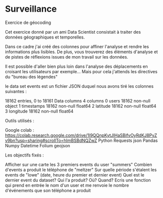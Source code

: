 # Surveillance
Exercice de géocoding

Cet exercice donné par un ami Data Scientist consistait à traiter des données géographiques et temporelles.

Dans ce cadre j'ai créé des colonnes pour affiner l'analyse et rendre les informations plus lisibles.
De plus, vous trouverez des éléments d'analyse et de pistes de réflexions issues de mon travail sur les données.

Il est possible d'aller bien plus loin dans l'analyse des déplacements en croisant les utilisateurs par exemple...
Mais pour cela j'attends les directives du "bureau des légendes"

le data set events est un fichier JSON duquel nous avons tiré les colonnes suivantes : 

18162 entries, 0 to 18161
Data columns 4 columns 
 0   users       18162 non-null  object 
 1   timestamps  18162 non-null  float64
 2   latitude    18162 non-null  float64
 3   longitude   18162 non-null  float64

Outils utilisés : 

Google colab : https://colab.research.google.com/drive/1l9QQnpKytJIHaSBifvOyRdKJ8PvZv9bn?usp=sharing#scrollTo=hImBSBdNQZwZ
Python
Requests
json
Pandas
Numpy
Datetime
Folium
geojson

Les objectifs fixés :

Afficher sur une carte les 3 premiers events du user "summers"
Combien d'events a produit le téléphone de "meltzer"
Sur quelle période s'étalent les events de "lowe" (date, heure du premier et dernier event)
Quel est le dernier event du dataset? Qui l'a produit? Où? Quand?
Ecris une fonction qui prend en entrée le nom d'un user et me renvoie le nombre d'événements que son téléphone a produit
